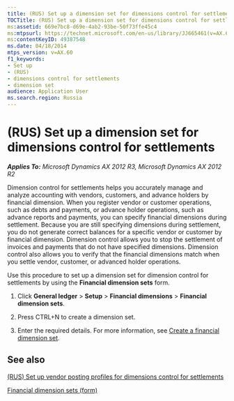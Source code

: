 ```yaml
---
title: (RUS) Set up a dimension set for dimensions control for settlements
TOCTitle: (RUS) Set up a dimension set for dimensions control for settlements
ms:assetid: 669e7bc8-d69e-4ab2-93be-50f73ffe45c4
ms:mtpsurl: https://technet.microsoft.com/en-us/library/JJ665461(v=AX.60)
ms:contentKeyID: 49387548
ms.date: 04/18/2014
mtps_version: v=AX.60
f1_keywords:
- Set up
- (RUS)
- dimensions control for settlements
- dimension set
audience: Application User
ms.search.region: Russia
---
```


# (RUS) Set up a dimension set for dimensions control for settlements 


_**Applies To:** Microsoft Dynamics AX 2012 R3, Microsoft Dynamics AX 2012 R2_

Dimension control for settlements helps you accurately manage and analyze accounting with vendors, customers, and advance holders by financial dimension. When you register vendor or customer operations, such as debts and payments, or advance holder operations, such as advance reports and payments, you can specify financial dimensions during settlement. Because you are still specifying dimensions during settlement, you do not generate correct balances for a specific vendor or customer by financial dimension. Dimension control allows you to stop the settlement of invoices and payments that do not have specified dimensions. Dimension control also allows you to verify that the financial dimensions match when you settle vendor, customer, or advanced holder operations.

Use this procedure to set up a dimension set for dimension control for settlements by using the **Financial dimension sets** form.

1.  Click **General ledger** \> **Setup** \> **Financial dimensions** \> **Financial dimension sets**.

2.  Press CTRL+N to create a dimension set.

3.  Enter the required details. For more information, see [Create a financial dimension set](create-a-financial-dimension-set.md).

## See also

[(RUS) Set up vendor posting profiles for dimensions control for settlements](rus-set-up-vendor-posting-profiles-for-dimensions-control-for-settlements.md)

[Financial dimension sets (form)](https://technet.microsoft.com/en-us/library/aa597282\(v=ax.60\))

  


